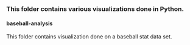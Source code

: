 ### This folder contains various visualizations done in Python.

#### baseball-analysis
This folder contains visualization done on a baseball stat data set.
